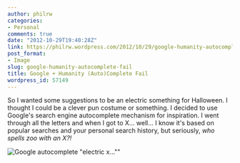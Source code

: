 ```yaml
---
author: philrw
categories:
- Personal
comments: true
date: "2012-10-29T19:40:28Z"
link: https://philrw.wordpress.com/2012/10/29/google-humanity-autocomplete-fail/
post_format:
- Image
slug: google-humanity-autocomplete-fail
title: Google + Humanity (Auto)Complete Fail
wordpress_id: 57149
---
```


So I wanted some suggestions to be an electric something for Halloween. I thought I could be a clever pun costume or something. I decided to use Google's search engine autocomplete mechanism for inspiration. I went through all the letters and when I got to X... well... I know it's based on popular searches and your personal search history, but seriously, _who spells zoo with an X?!_

![Google autocomplete "electric x...""](/images/google-autocomplete-fail.jpg)
